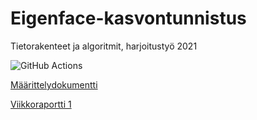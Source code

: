 # Eigenface-kasvontunnistus
Tietorakenteet ja algoritmit, harjoitustyö 2021

![GitHub Actions](https://github.com/seirepo/Eigenface-kasvontunnistus/workflows/CI/badge.svg)

[Määrittelydokumentti](dokumentaatio/maarittelydokumentti.md)

[Viikkoraportti 1](dokumentaatio/viikkoraportti-1.md)
